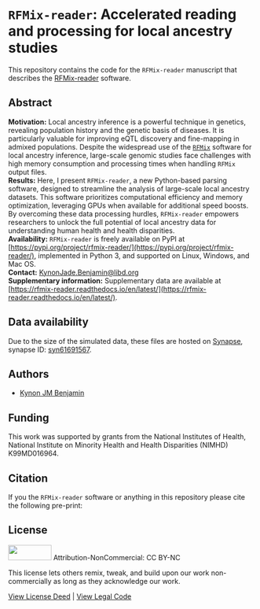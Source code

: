 # `RFMix-reader`: Accelerated reading and processing for local ancestry studies

This repository contains the code for the `RFMix-reader` manuscript that describes the [RFMix-reader](https://github.com/heart-gen/rfmix_reader) software.

## Abstract
**Motivation:** Local ancestry inference is a powerful technique in genetics, revealing population history and the genetic basis of diseases. It is particularly valuable 
for improving eQTL discovery and fine-mapping in admixed populations. Despite the widespread use of the [`RFMix`](https://github.com/slowkoni/rfmix) software for local 
ancestry inference, large-scale genomic studies face challenges with high memory consumption and processing times when handling `RFMix` output files.<br /> **Results:** 
Here, I present `RFMix-reader`, a new Python-based parsing software, designed to streamline the analysis of large-scale local ancestry datasets. This software prioritizes 
computational efficiency and memory optimization, leveraging GPUs when available for additional speed boosts. By overcoming these data processing hurdles, `RFMix-reader` 
empowers researchers to unlock the full potential of local ancestry data for understanding human health and health disparities.<br /> **Availability:** `RFMix-reader` is 
freely available on PyPI at [https://pypi.org/project/rfmix-reader/](https://pypi.org/project/rfmix-reader/), implemented in Python 3, and supported on Linux, Windows, and 
Mac OS.<br /> **Contact:** [KynonJade.Benjamin@libd.org](KynonJade.Benjamin@libd.org)<br /> **Supplementary information:** Supplementary data are available at 
[https://rfmix-reader.readthedocs.io/en/latest/](https://rfmix-reader.readthedocs.io/en/latest/).

## Data availability
Due to the size of the simulated data, these files are hosted on [Synapse](synapse.org), synapse ID: [syn61691567](https://www.synapse.org/Synapse:syn61691567/wiki/628940).

## Authors
* [Kynon JM Benjamin](https://github.com/Krotosbenjamin)

## Funding

This work was supported by grants from the National Institutes of Health, National Institute on Minority Health and Health Disparities (NIMHD) K99MD016964.

## Citation

If you the `RFMix-reader` software or anything in this repository please cite the following pre-print:

## License

<img src="https://licensebuttons.net/l/by-nc/3.0/88x31.png" alt width="88" height="31" scale="0"> Attribution-NonCommercial: CC BY-NC

This license lets others remix, tweak, and build upon our work non-commercially as long as they acknowledge our work.

[View License Deed](https://creativecommons.org/licenses/by-nc/4.0) | [View Legal Code](https://creativecommons.org/licenses/by-nc/4.0/legalcode)
